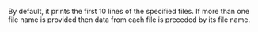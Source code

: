 By default, it prints the first 10 lines of the specified files. If more than one file name is provided then data from each file is preceded by its file name.

